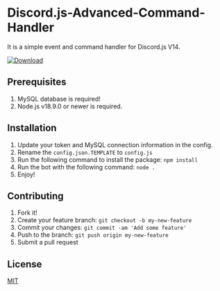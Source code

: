 # Discord.js-Advanced-Command-Handler

It is a simple event and command handler for Discord.js V14. 

[![Download](https://img.shields.io/badge/Download-blue?style=flat-square)](https://github.com/MastiderMast/Discord.js-Advanced-Command-Handler/releases)

## Prerequisites
1. MySQL database is required!
2. Node.js v18.9.0 or newer is required.

## Installation
1. Update your token and MySQL connection information in the config. 
2. Rename the `config.json.TEMPLATE` to `config.js`
3. Run the following command to install the package: `npm install`
4. Run the bot with the following command: `node .`
5. Enjoy!

## Contributing
1. Fork it!
2. Create your feature branch: `git checkout -b my-new-feature`
3. Commit your changes: `git commit -am 'Add some feature'`
4. Push to the branch: `git push origin my-new-feature`
5. Submit a pull request

## License
[MIT](https://choosealicense.com/licenses/mit/)